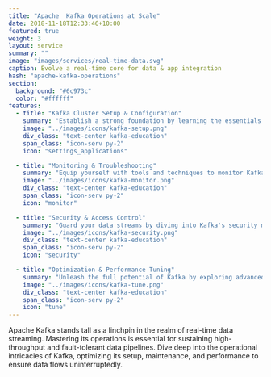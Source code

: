 ```yaml
---
title: "Apache  Kafka Operations at Scale"
date: 2018-11-18T12:33:46+10:00
featured: true
weight: 3
layout: service
summary: ""
image: "images/services/real-time-data.svg"
caption: Evolve a real-time core for data & app integration
hash: "apache-kafka-operations"
section:
  background: "#6c973c"
  color: "#ffffff"
features:
  - title: "Kafka Cluster Setup & Configuration"
    summary: "Establish a strong foundation by learning the essentials of setting up and configuring a Kafka cluster tailored to your needs."
    image: "../images/icons/kafka-setup.png"
    div_class: "text-center kafka-education"
    span_class: "icon-serv py-2"
    icon: "settings_applications"

  - title: "Monitoring & Troubleshooting"
    summary: "Equip yourself with tools and techniques to monitor Kafka's health, performance, and delve into troubleshooting common challenges."
    image: "../images/icons/kafka-monitor.png"
    div_class: "text-center kafka-education"
    span_class: "icon-serv py-2"
    icon: "monitor"

  - title: "Security & Access Control"
    summary: "Guard your data streams by diving into Kafka's security mechanisms, from encryption to access controls, ensuring data integrity and confidentiality."
    image: "../images/icons/kafka-security.png"
    div_class: "text-center kafka-education"
    span_class: "icon-serv py-2"
    icon: "security"

  - title: "Optimization & Performance Tuning"
    summary: "Unleash the full potential of Kafka by exploring advanced optimization techniques, ensuring your streams operate at peak performance."
    image: "../images/icons/kafka-tune.png"
    div_class: "text-center kafka-education"
    span_class: "icon-serv py-2"
    icon: "tune"
---
```


Apache Kafka stands tall as a linchpin in the realm of real-time data streaming. Mastering its operations is essential for sustaining high-throughput and fault-tolerant data pipelines. Dive deep into the operational intricacies of Kafka, optimizing its setup, maintenance, and performance to ensure data flows uninterruptedly.
